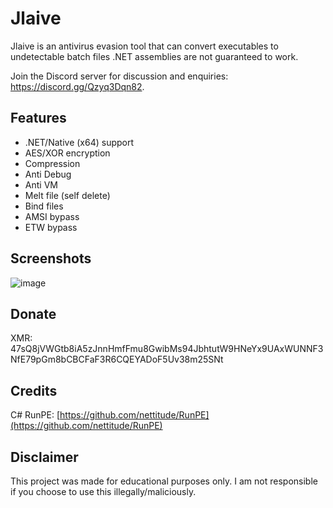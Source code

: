 # Jlaive

Jlaive is an antivirus evasion tool that can convert executables to undetectable batch files .NET assemblies are not guaranteed to work.

Join the Discord server for discussion and enquiries: https://discord.gg/Qzyq3Dqn82.

## Features
- .NET/Native (x64) support
- AES/XOR encryption
- Compression
- Anti Debug
- Anti VM
- Melt file (self delete)
- Bind files
- AMSI bypass
- ETW bypass

## Screenshots

![image](https://user-images.githubusercontent.com/70506265/181526448-7c6db765-f00e-45be-b1fa-c55152e44f90.png)

## Donate
XMR: 47sQ8jVWGtb8iA5zJnnHmfFmu8GwibMs94JbhtutW9HNeYx9UAxWUNNF3NfE79pGm8bCBCFaF3R6CQEYADoF5Uv38m25SNt

## Credits

C# RunPE: [https://github.com/nettitude/RunPE](https://github.com/nettitude/RunPE)

## Disclaimer
This project was made for educational purposes only. I am not responsible if you choose to use this illegally/maliciously.

